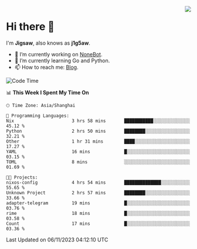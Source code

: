 <a href="#">
  <img align="right" src="https://github-readme-stats.vercel.app/api?username=j1g5awi&count_private=true&show_icons=true&title_color=80070B&text_color=B3B3B3&bg_color=212121&icon_color=80070B" />
</a>

# Hi there 👋

I'm **Jigsaw**, also knows as **j1g5aw**.

- 🔭 I’m currently working on [NoneBot](https://github.com/nonebot).
- 🌱 I’m currently learning Go and Python.
- 📫 How to reach me: [Blog](https://blog.maddestroyer.xyz/).

<!--START_SECTION:waka-->
![Code Time](http://img.shields.io/badge/Code%20Time-1%2C296%20hrs%2053%20mins-blue)

📊 **This Week I Spent My Time On** 

```text
🕑︎ Time Zone: Asia/Shanghai

💬 Programming Languages: 
Nix                      3 hrs 58 mins       ███████████░░░░░░░░░░░░░░   45.12 % 
Python                   2 hrs 50 mins       ████████░░░░░░░░░░░░░░░░░   32.21 % 
Other                    1 hr 31 mins        ████░░░░░░░░░░░░░░░░░░░░░   17.27 % 
YAML                     16 mins             █░░░░░░░░░░░░░░░░░░░░░░░░   03.15 % 
TOML                     8 mins              ░░░░░░░░░░░░░░░░░░░░░░░░░   01.69 % 

🐱‍💻 Projects: 
nixos-config             4 hrs 54 mins       ██████████████░░░░░░░░░░░   55.65 % 
Unknown Project          2 hrs 57 mins       ████████░░░░░░░░░░░░░░░░░   33.66 % 
adapter-telegram         19 mins             █░░░░░░░░░░░░░░░░░░░░░░░░   03.76 % 
rime                     18 mins             █░░░░░░░░░░░░░░░░░░░░░░░░   03.58 % 
Count                    17 mins             █░░░░░░░░░░░░░░░░░░░░░░░░   03.36 % 
```


 Last Updated on 06/11/2023 04:12:10 UTC
<!--END_SECTION:waka-->

